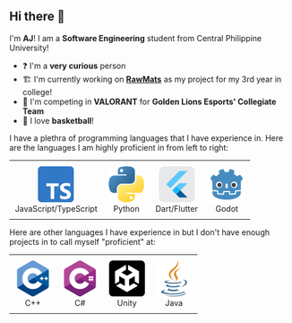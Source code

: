## Hi there 👋

I'm **AJ**! I am a **Software Engineering** student from Central Philippine University!

- ❓ I'm a __very curious__ person
- 🏗️ I'm currently working on [**RawMats**](https://github.com/dreamsoft-cpu/rawmats) as my project for my 3rd year in college!
- 🦁 I'm competing in __VALORANT__ for **Golden Lions Esports' Collegiate Team**
- 🏀 I love **basketball**!

I have a plethra of programming languages that I have experience in.
Here are the languages I am highly proficient in from left to right:
<table style="width: 100%; text-align: center; border-collapse: collapse; table-layout: fixed;">
  <tr>
    <td style="padding: 10px; vertical-align: middle;">
      <img src="icons/typescript.png" alt="JavaScript/TypeScript" width="64" height="64"><br>
      JavaScript/TypeScript
    </td>
    <td style="padding: 10px; vertical-align: middle;">
      <img src="icons/python.png" alt="Python" width="64" height="64"><br>
      Python
    </td>
    <td style="padding: 10px; vertical-align: middle;">
      <img src="icons/flutter.png" alt="Dart/Flutter" width="64" height="64"><br>
      Dart/Flutter
    </td>
    <td style="padding: 10px; vertical-align: middle;">
      <img src="icons/godot.png" alt="Godot" width="64" height="64"><br>
      Godot
    </td>
  </tr>
</table>


Here are other languages I have experience in but I don't have enough projects
in to call myself "proficient" at:

<table style="width: 100%; text-align: center; border-collapse: collapse; table-layout: fixed;">
  <tr>
    <td style="padding: 10px; vertical-align: middle;">
      <img src="icons/c-.png" alt="C++" width="64" height="64"><br>
      C++
    </td>
    <td style="padding: 10px; vertical-align: middle;">
      <img src="icons/c-sharp.png" alt="C#" width="64" height="64"><br>
      C#
    </td>
    <td style="padding: 10px; vertical-align: middle;">
      <img src="icons/unity.png" alt="Unity" width="64" height="64"><br>
      Unity
    </td>
    <td style="padding: 10px; vertical-align: middle;">
      <img src="icons/java.png" alt="Java" width="64" height="64"><br>
      Java
    </td>
  </tr>
</table>




